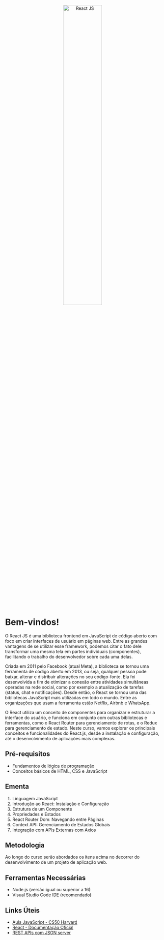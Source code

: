 <div align="center">
  <img src="https://user-images.githubusercontent.com/83607914/222922084-3f22cdd5-6913-4ad8-9311-b114b18fb45f.gif" alt="React JS" width="50%" />
</div>

# Bem-vindos!

O React JS é uma biblioteca frontend em JavaScript de código aberto com foco em criar interfaces de usuário em páginas web. Entre as grandes vantagens de se utilizar esse framework, podemos citar o fato dele transformar uma mesma tela em partes individuais (componentes), facilitando o trabalho do desenvolvedor sobre cada uma delas.

Criada em 2011 pelo Facebook (atual Meta), a biblioteca se tornou uma ferramenta de código aberto em 2013, ou seja, qualquer pessoa pode baixar, alterar e distribuir alterações no seu código-fonte. Ela foi desenvolvida a fim de otimizar a conexão entre atividades simultâneas operadas na rede social, como por exemplo a atualização de tarefas (status, chat e notificações). Desde então, o React se tornou uma das bibliotecas JavaScript mais utilizadas em todo o mundo. Entre as organizações que usam a ferramenta estão Netflix, Airbnb e WhatsApp. 

O React utiliza um conceito de componentes para organizar e estruturar a interface do usuário, e funciona em conjunto com outras bibliotecas e ferramentas, como o React Router para gerenciamento de rotas, e o Redux para gerenciamento de estado. Neste curso, vamos explorar os principais conceitos e funcionalidades do React.js, desde a instalação e configuração, até o desenvolvimento de aplicações mais complexas.

## Pré-requisitos

* Fundamentos de lógica de programação
* Conceitos básicos de HTML, CSS e JavaScript

## Ementa

1. Linguagem JavaScript
2. Introdução ao React: Instalação e Configuração
3. Estrutura de um Componente
4. Propriedades e Estados
5. React Router Dom: Navegando entre Páginas
6. Context API: Gerenciamento de Estados Globais
7. Integração com APIs Externas com Axios

## Metodologia

Ao longo do curso serão abordados os itens acima no decorrer do desenvolvimento de um projeto de aplicação web.

## Ferramentas Necessárias

* Node.js (versão igual ou superior a 16)
* Visual Studio Code IDE (recomendado)

## Links Úteis

* [Aula JavaScript - CS50 Harvard](https://cs50.harvard.edu/web/2020/weeks/5/)
* [React - Documentação Oficial](https://reactjs.org/)
* [REST APIs com JSON server](https://www.alura.com.br/artigos/react-native-rest-apis-json-server)
